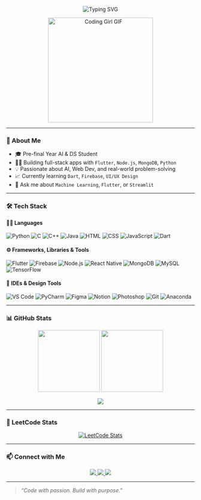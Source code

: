 <p align="center">
  <img src="https://readme-typing-svg.demolab.com?font=Fira+Code&weight=600&size=24&duration=3000&pause=1000&color=F875AA&center=true&vCenter=true&width=600&lines=Hi+there!+I'm+Janani+%F0%9F%91%8B" alt="Typing SVG" />
</p>

<p align="center">
  <img src="https://media.giphy.com/media/RbDKaczqWovIugyJmW/giphy.gif" width="280" alt="Coding Girl GIF"/>
</p>

---

### 🚀 About Me

- 🎓 Pre-final Year AI & DS Student  
- 👩‍💻 Building full-stack apps with `Flutter`, `Node.js`, `MongoDB`, `Python`
- 💡 Passionate about AI, Web Dev, and real-world problem-solving
- 📈 Currently learning `Dart`, `Firebase`, `UI/UX Design`
- 💬 Ask me about `Machine Learning`, `Flutter`, or `Streamlit`

---

### 🛠️ Tech Stack

#### 🧑‍💻 Languages
<p>
  <img src="https://img.icons8.com/color/48/python.png" alt="Python" />
  <img src="https://img.icons8.com/color/48/c-programming.png" alt="C" />
  <img src="https://img.icons8.com/color/48/c-plus-plus-logo.png" alt="C++" />
  <img src="https://img.icons8.com/color/48/java-coffee-cup-logo.png" alt="Java" />
  <img src="https://img.icons8.com/color/48/html-5--v1.png" alt="HTML" />
  <img src="https://img.icons8.com/color/48/css3.png" alt="CSS" />
  <img src="https://img.icons8.com/color/48/javascript--v1.png" alt="JavaScript" />
  <img src="https://img.icons8.com/color/48/dart.png" alt="Dart" />
</p>

#### ⚙️ Frameworks, Libraries & Tools
<p>
  <img src="https://img.icons8.com/color/48/flutter.png" alt="Flutter" />
  <img src="https://img.icons8.com/color/48/firebase.png" alt="Firebase" />
  <img src="https://img.icons8.com/color/48/nodejs.png" alt="Node.js" />
  <img src="https://img.icons8.com/color/48/react-native.png" alt="React Native" />
  <img src="https://img.icons8.com/color/48/mongodb.png" alt="MongoDB" />
  <img src="https://img.icons8.com/color/48/mysql-logo.png" alt="MySQL" />
  <img src="https://img.icons8.com/color/48/tensorflow.png" alt="TensorFlow" />
</p>

#### 🧰 IDEs & Design Tools
<p>
  <img src="https://img.icons8.com/color/48/visual-studio-code-2019.png" alt="VS Code" />
  <img src="https://img.icons8.com/color/48/pycharm.png" alt="PyCharm" />
  <img src="https://img.icons8.com/color/48/figma--v1.png" alt="Figma" />
  <img src="https://img.icons8.com/color/48/notion--v1.png" alt="Notion" />
  <img src="https://img.icons8.com/doodle/48/adobe-photoshop.png" alt="Photoshop" />
  <img src="https://img.icons8.com/color/48/git.png" alt="Git" />
  <img src="https://img.icons8.com/dusk/64/anaconda.png" alt="Anaconda" />
</p>

---

### 📊 GitHub Stats

<p align="center">
  <img src="https://github-readme-stats.vercel.app/api?username=jananiv&show_icons=true&theme=radical&hide_title=false" height="165"/>
  <img src="https://github-readme-stats.vercel.app/api/top-langs/?username=jananiv&layout=compact&theme=radical" height="165"/>
</p>

<p align="center">
  <img src="https://github-readme-streak-stats.herokuapp.com?user=jananiv&theme=radical&hide_border=true" />
</p>

---

### 🧠 LeetCode Stats

<p align="center">
  <a href="https://leetcode.com/u/Janani_viswa/">
    <img src="https://leetcard.jacoblin.cool/Janani_viswa?ext=contest&theme=dark" alt="LeetCode Stats"/>
  </a>
</p>

---

### 📫 Connect with Me

<p align="center">
  <a href="https://www.linkedin.com/in/YOUR_LINK/">
    <img src="https://img.shields.io/badge/LinkedIn-0A66C2?style=for-the-badge&logo=linkedin&logoColor=white" />
  </a>
  <a href="https://www.instagram.com/YOUR_HANDLE/">
    <img src="https://img.shields.io/badge/Instagram-E4405F?style=for-the-badge&logo=instagram&logoColor=white" />
  </a>
  <a href="https://your-portfolio-link.com">
    <img src="https://img.shields.io/badge/Portfolio-000000?style=for-the-badge&logo=web&logoColor=white" />
  </a>
</p>

---

> _“Code with passion. Build with purpose.”_
